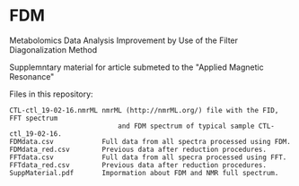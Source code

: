 # FDM
Metabolomics Data Analysis Improvement by Use of the Filter Diagonalization Method

Supplemntary material for article submeted to the "Applied Magnetic Resonance"


Files in this repository:

 	CTL-ctl_19-02-16.nmrML nmrML (http://nmrML.org/) file with the FID, FFT spectrum
                               and FDM spectrum of typical sample CTL-ctl_19-02-16.
	FDMdata.csv 	       Full data from all spectra processed using FDM.
	FDMdata_red.csv        Previous data after reduction procedures.
	FFTdata.csv            Full data from all specra processed using FFT.
	FFTdata_red.csv        Previous data after reduction procedures.
	SuppMaterial.pdf       Impormation about FDM and NMR full spectrum.
